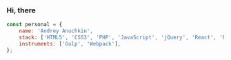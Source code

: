 ### Hi, there 

```js
const personal = {
	name: 'Andrey Anuchkin', 
	stack: ['HTML5', 'CSS3', 'PHP', 'JavaScript', 'jQuery', 'React', 'Redux', 'Bitrix'],
	instruments: ['Gulp', 'Webpack'],
}; 
```

<!--
**uniqcle/uniqcle** is a ✨ _special_ ✨ repository because its `README.md` (this file) appears on your GitHub profile.

Here are some ideas to get you started:

- 🔭 I’m currently working on ...
- 🌱 I’m currently learning ...
- 👯 I’m looking to collaborate on ...
- 🤔 I’m looking for help with ...
- 💬 Ask me about ...
- 📫 How to reach me: ...
- 😄 Pronouns: ...
-->
